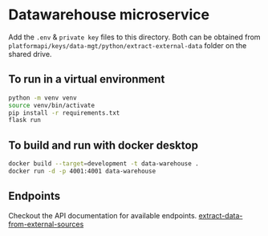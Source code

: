 # Datawarehouse microservice

Add the `.env` & `private key` files to this directory. Both can be obtained from `platformapi/keys/data-mgt/python/extract-external-data` folder on the shared drive.

## To run in a virtual environment

```bash
python -m venv venv
source venv/bin/activate
pip install -r requirements.txt
flask run
```

## To build and run with docker desktop

```bash
docker build --target=development -t data-warehouse .
docker run -d -p 4001:4001 data-warehouse
```

## Endpoints

Checkout the API documentation for available endpoints.
[extract-data-from-external-sources](https://docs.airqo.net/airqo-platform-api/-Mi1WIQAGi40qdPmLrM7/extract-data-from-external-sources)
